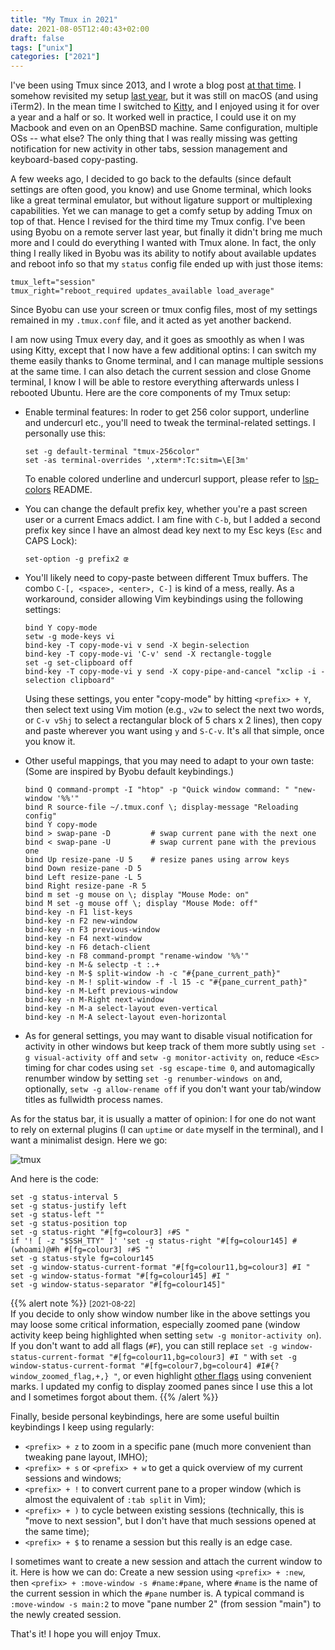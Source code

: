 ```yaml
---
title: "My Tmux in 2021"
date: 2021-08-05T12:40:43+02:00
draft: false
tags: ["unix"]
categories: ["2021"]
---
```

I've been using Tmux since 2013, and I wrote a blog post [at that time](/post/tmux-and-os-x/). I somehow revisited my setup [last year](/post/customizing-iterm2/), but it was still on macOS (and using iTerm2). In the mean time I switched to [Kitty](https://sw.kovidgoyal.net/kitty/), and I enjoyed using it for over a year and a half or so. It worked well in practice, I could use it on my Macbook and even on an OpenBSD machine. Same configuration, multiple OSs -- what else? The only thing that I was really missing was getting notification for new activity in other tabs, session management and keyboard-based copy-pasting.

A few weeks ago, I decided to go back to the defaults (since default settings are often good, you know) and use Gnome terminal, which looks like a great terminal emulator, but without ligature support or multiplexing capabilities. Yet we can manage to get a comfy setup by adding Tmux on top of that. Hence I revised for the third time my Tmux config. I've been using Byobu on a remote server last year, but finally it didn't bring me much more and I could do everything I wanted with Tmux alone. In fact, the only thing I really liked in Byobu was its ability to notify about available updates and reboot info so that my `status` config file ended up with just those items:

```shell
tmux_left="session"
tmux_right="reboot_required updates_available load_average"
```

Since Byobu can use your screen or tmux config files, most of my settings remained in my `.tmux.conf` file, and it acted as yet another backend.

I am now using Tmux every day, and it goes as smoothly as when I was using Kitty, except that I now have a few additional optins: I can switch my theme easily thanks to Gnome terminal, and I can manage multiple sessions at the same time. I can also detach the current session and close Gnome terminal, I know I will be able to restore everything afterwards unless I rebooted Ubuntu. Here are the core components of my Tmux setup:

- Enable terminal features: In roder to get 256 color support, underline and undercurl etc., you'll need to tweak the terminal-related settings. I personally use this:

  ```shell
  set -g default-terminal "tmux-256color"
  set -as terminal-overrides ',xterm*:Tc:sitm=\E[3m'
  ```

  To enable colored underline and undercurl support, please refer to [lsp-colors](https://github.com/folke/lsp-colors.nvim) README.

- You can change the default prefix key, whether you're a past screen user or a current Emacs addict. I am fine with `C-b`, but I added a second prefix key since I have an almost dead key next to my Esc keys (`Esc` and CAPS Lock):

  ```shell
  set-option -g prefix2 œ
  ```

- You'll likely need to copy-paste between different Tmux buffers. The combo `C-[, <space>, <enter>, C-]` is kind of a mess, really. As a workaround, consider allowing Vim keybindings using the following settings:

  ```shell
  bind Y copy-mode
  setw -g mode-keys vi
  bind-key -T copy-mode-vi v send -X begin-selection
  bind-key -T copy-mode-vi 'C-v' send -X rectangle-toggle
  set -g set-clipboard off
  bind-key -T copy-mode-vi y send -X copy-pipe-and-cancel "xclip -i -selection clipboard"
  ```

  Using these settings, you enter "copy-mode" by hitting `<prefix> + Y`, then select text using Vim motion (e.g., `v2w` to select the next two words, or `C-v v5hj` to select a rectangular block of 5 chars x 2 lines), then copy and paste wherever you want using `y` and `S-C-v`. It's all that simple, once you know it.

- Other useful mappings, that you may need to adapt to your own taste: (Some are inspired by Byobu default keybindings.)

  ```shell
  bind Q command-prompt -I "htop" -p "Quick window command: " "new-window '%%'"
  bind R source-file ~/.tmux.conf \; display-message "Reloading config"
  bind Y copy-mode
  bind > swap-pane -D         # swap current pane with the next one
  bind < swap-pane -U         # swap current pane with the previous one
  bind Up resize-pane -U 5    # resize panes using arrow keys
  bind Down resize-pane -D 5
  bind Left resize-pane -L 5
  bind Right resize-pane -R 5
  bind m set -g mouse on \; display "Mouse Mode: on"
  bind M set -g mouse off \; display "Mouse Mode: off"
  bind-key -n F1 list-keys
  bind-key -n F2 new-window
  bind-key -n F3 previous-window
  bind-key -n F4 next-window
  bind-key -n F6 detach-client
  bind-key -n F8 command-prompt "rename-window '%%'"
  bind-key -n M-& selectp -t :.+
  bind-key -n M-$ split-window -h -c "#{pane_current_path}"
  bind-key -n M-! split-window -f -l 15 -c "#{pane_current_path}"
  bind-key -n M-Left previous-window
  bind-key -n M-Right next-window
  bind-key -n M-a select-layout even-vertical
  bind-key -n M-A select-layout even-horizontal
  ```

- As for general settings, you may want to disable visual notification for activity in other windows but keep track of them more subtly using `set -g visual-activity off` and `setw -g monitor-activity on`, reduce `<Esc>` timing for char codes using `set -sg escape-time 0`, and automagically renumber window by setting `set -g renumber-windows on` and, optionally, `setw -g allow-rename off` if you don't want your tab/window titles as fullwidth process names.

As for the status bar, it is usually a matter of opinion: I for one do not want to rely on external plugins (I can `uptime` or `date` myself in the terminal), and I want a minimalist design. Here we go:

![tmux](/img/2021-08-05-21-10-17.png)

And here is the code:

```shell
set -g status-interval 5
set -g status-justify left
set -g status-left ""
set -g status-position top
set -g status-right "#[fg=colour3] ♯#S "
if '! [ -z "$SSH_TTY" ]' 'set -g status-right "#[fg=colour145] #(whoami)@#h #[fg=colour3] ♯#S "'
set -g status-style fg=colour145
set -g window-status-current-format "#[fg=colour11,bg=colour3] #I "
set -g window-status-format "#[fg=colour145] #I "
set -g window-status-separator "#[fg=colour145]"
```

{{% alert note %}}
<small>[2021-08-22]</small><br>
If you decide to only show window number like in the above settings you may loose some critical information, especially zoomed pane (window activity keep being highlighted when setting `setw -g monitor-activity on`). If you don't want to add all flags (`#F`), you can still replace `set -g window-status-current-format "#[fg=colour11,bg=colour3] #I "` with `set -g window-status-current-format "#[fg=colour7,bg=colour4] #I#{?window_zoomed_flag,+,} "`, or even highlight [other flags](https://unix.stackexchange.com/a/184255) using convenient marks. I updated my config to display zoomed panes since I use this a lot and I sometimes forgot about them.
{{% /alert %}}

Finally, beside personal keybindings, here are some useful builtin keybindings I keep using regularly:

- `<prefix> + z` to zoom in a specific pane (much more convenient than tweaking pane layout, IMHO);
- `<prefix> + s` or `<prefix> + w` to get a quick overview of my current sessions and windows;
- `<prefix> + !` to convert current pane to a proper window (which is almost the equivalent of `:tab split` in Vim);
- `<prefix> + )` to cycle between existing sessions (technically, this is "move to next session", but I don't have that much sessions opened at the same time);
- `<prefix> + $` to rename a session but this really is an edge case.

I sometimes want to create a new session and attach the current window to it. Here is how we can do: Create a new session using `<prefix> + :new`, then `<prefix> + :move-window -s #name:#pane`, where `#name` is the name of the current session in which the `#pane` number is. A typical command is `:move-window -s main:2` to move "pane number 2" (from session "main") to the newly created session.

That's it! I hope you will enjoy Tmux.
